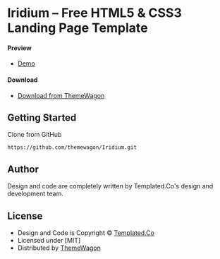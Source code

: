# Iridium – Free HTML5 & CSS3 Landing Page Template

#### Preview

 - [Demo](https://themewagon.github.io/Iridium/)

#### Download
 - [Download from ThemeWagon](https://themewagon.com/themes/iridium/)
 
 
## Getting Started

Clone from GitHub 
```
https://github.com/themewagon/Iridium.git
```

## Author

Design and code are completely written by Templated.Co's design and development team.  


## License

 - Design and Code is Copyright &copy; [Templated.Co](https://templated.co/)
 - Licensed under [MIT]
 - Distributed by [ThemeWagon](https://themewagon.com)

